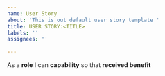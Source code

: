 ```yaml
---
name: User Story
about: 'This is out default user story template '
title: USER STORY:<TITLE>
labels: ''
assignees: ''

---
```


As a **role** I can **capability** so that **received benefit**
